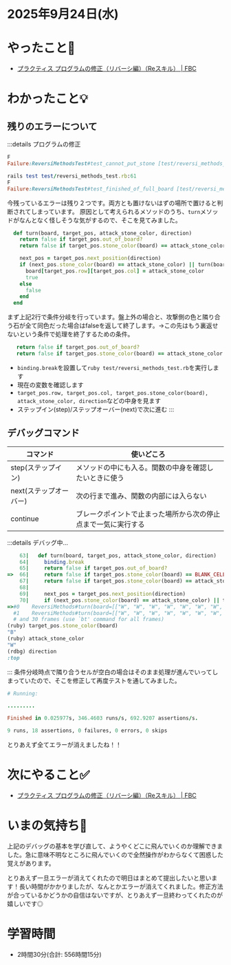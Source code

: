 # 2025年9月24日(水)

# やったこと📝

- [プラクティス プログラムの修正（リバーシ編）（Reスキル） \| FBC](https://bootcamp.fjord.jp/practices/321)

# わかったこと💡

## 残りのエラーについて
:::details プログラムの修正
```ruby
F
Failure:ReversiMethodsTest#test_cannot_put_stone [test/reversi_methods_test.rb:73]:Expected true to not be truthy.

rails test test/reversi_methods_test.rb:61
F
Failure:ReversiMethodsTest#test_finished_of_full_board [test/reversi_methods_test.rb:107]:Expected false to be truthy.
```
今残っているエラーは残り２つです。両方とも置けないはずの場所で置けると判断されてしまっています。
原因として考えられるメソッドのうち、`turn`メソッドがなんとなく怪しそうな気がするので、そこを見てみました。
```ruby  
  def turn(board, target_pos, attack_stone_color, direction)
    return false if target_pos.out_of_board?
    return false if target_pos.stone_color(board) == attack_stone_color

    next_pos = target_pos.next_position(direction)
    if (next_pos.stone_color(board) == attack_stone_color) || turn(board, next_pos, attack_stone_color, direction)
      board[target_pos.row][target_pos.col] = attack_stone_color
      true
    else
      false
    end
  end
```
まず上記2行で条件分岐を行っています。盤上外の場合と、攻撃側の色と隣り合う石が全て同色だった場合はfalseを返して終了します。→この先はもう裏返せないという条件で処理を終了するための条件。
```ruby  
   return false if target_pos.out_of_board?
   return false if target_pos.stone_color(board) == attack_stone_color
```

- `binding.break`を設置して`ruby test/reversi_methods_test.rb`を実行します
- 現在の変数を確認します 
- `target_pos.row, target_pos.col, target_pos.stone_color(board), attack_stone_color, direction`などの中身を見ます
- ステップイン(step)/ステップオーバー(next)で次に進む
:::
## デバッグコマンド
|コマンド|使いどころ|
|---|---|
| step(ステップイン)| メソッドの中にも入る。関数の中身を確認したいときに使う|
| next(ステップオーバー)| 次の行まで進み、関数の内部には入らない| | step out(ステップアウト| 現在の関数の残りを実行して、呼び出し元に戻る|
 | continue| ブレークポイントで止まった場所から次の停止点まで一気に実行する| 

:::details デバッグ中…

```ruby
    63|   def turn(board, target_pos, attack_stone_color, direction)
    64|     binding.break
    65|     return false if target_pos.out_of_board?
=>  66|     return false if target_pos.stone_color(board) == BLANK_CELL
    67|     return false if target_pos.stone_color(board) == attack_stone_color
    68| 
    69|     next_pos = target_pos.next_position(direction)
    70|     if (next_pos.stone_color(board) == attack_stone_color) || turn(board, next_pos, attack_stone_color, direction)
=>#0    ReversiMethods#turn(board=[["W", "W", "W", "W", "W", "W", "W", "B"..., target_pos=#<Position:0x000000011c5e6718 @col=5, @ro..., attack_stone_color="W", direction=:top_left) at ~/Desktop/bug_reversi/lib/reversi_methods.rb:66
  #1    ReversiMethods#turn(board=[["W", "W", "W", "W", "W", "W", "W", "B"..., target_pos=#<Position:0x000000011c524b68 @col=6, @ro..., attack_stone_color="W", direction=:top_left) at ~/Desktop/bug_reversi/lib/reversi_methods.rb:70
  # and 30 frames (use `bt' command for all frames)
(ruby) target_pos.stone_color(board)
"B"
(ruby) attack_stone_color
"W"
(rdbg) direction
:top
```
:::
条件分岐時点で隣り合うセルが空白の場合はそのまま処理が進んでいってしまっていたので、そこを修正して再度テストを通してみました。

```ruby
# Running:

.........

Finished in 0.025977s, 346.4603 runs/s, 692.9207 assertions/s.

9 runs, 18 assertions, 0 failures, 0 errors, 0 skips
```

 とりあえず全てエラーが消えましたね！！
# 次にやること✅

- [プラクティス プログラムの修正（リバーシ編）（Reスキル） \| FBC](https://bootcamp.fjord.jp/practices/321)

# いまの気持ち🫶

上記のデバッグの基本を学び直して、ようやくどこに飛んでいくのか理解できました。急に意味不明なところに飛んでいくので全然操作がわからなくて困惑した覚えがあります。

とりあえず一旦エラーが消えてくれたので明日はまとめて提出したいと思います！長い時間がかかりましたが、なんとかエラーが消えてくれました。修正方法が合っているかどうかの自信はないですが、とりあえず一旦終わってくれたのが嬉しいです◎

# 学習時間

- 2時間30分(合計: 556時間15分)
